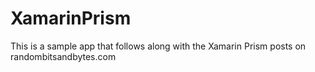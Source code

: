 # XamarinPrism
This is a sample app that follows along with the Xamarin Prism posts on randombitsandbytes.com
